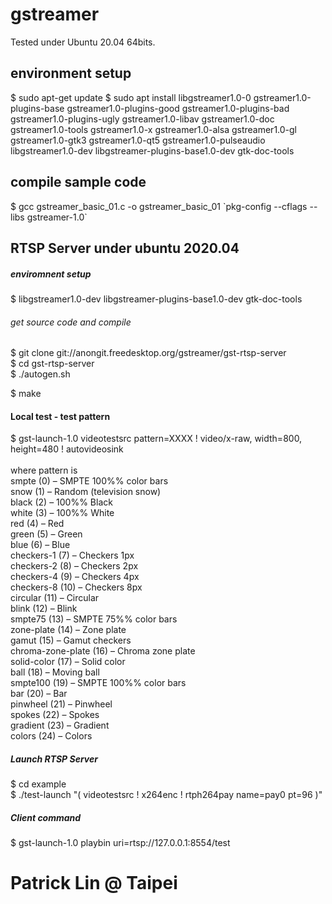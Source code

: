 # gstreamer

Tested under Ubuntu 20.04 64bits.

## environment setup

$ sudo apt-get update
$ sudo apt install libgstreamer1.0-0 gstreamer1.0-plugins-base gstreamer1.0-plugins-good gstreamer1.0-plugins-bad gstreamer1.0-plugins-ugly gstreamer1.0-libav gstreamer1.0-doc gstreamer1.0-tools gstreamer1.0-x gstreamer1.0-alsa gstreamer1.0-gl gstreamer1.0-gtk3 gstreamer1.0-qt5 gstreamer1.0-pulseaudio libgstreamer1.0-dev libgstreamer-plugins-base1.0-dev gtk-doc-tools

## compile sample code

$ gcc gstreamer_basic_01.c -o gstreamer_basic_01 \`pkg-config --cflags --libs gstreamer-1.0\`

## RTSP Server under ubuntu 2020.04

##### enviromnent setup

$ libgstreamer1.0-dev libgstreamer-plugins-base1.0-dev gtk-doc-tools

###### get source code and compile
$ git clone git://anongit.freedesktop.org/gstreamer/gst-rtsp-server <br>
$ cd gst-rtsp-server <br>
$ ./autogen.sh <br>

$ make <br>

#### Local test - test pattern
$ gst-launch-1.0 videotestsrc pattern=XXXX ! video/x-raw, width=800, height=480 ! autovideosink <br>
 <br>
where pattern is <br>
smpte (0) – SMPTE 100%% color bars <br>
snow (1) – Random (television snow) <br>
black (2) – 100%% Black <br>
white (3) – 100%% White <br>
red (4) – Red <br>
green (5) – Green <br>
blue (6) – Blue <br>
checkers-1 (7) – Checkers 1px <br>
checkers-2 (8) – Checkers 2px <br>
checkers-4 (9) – Checkers 4px <br>
checkers-8 (10) – Checkers 8px <br>
circular (11) – Circular <br>
blink (12) – Blink <br>
smpte75 (13) – SMPTE 75%% color bars <br>
zone-plate (14) – Zone plate <br>
gamut (15) – Gamut checkers <br>
chroma-zone-plate (16) – Chroma zone plate <br>
solid-color (17) – Solid color <br>
ball (18) – Moving ball <br>
smpte100 (19) – SMPTE 100%% color bars <br>
bar (20) – Bar <br>
pinwheel (21) – Pinwheel <br>
spokes (22) – Spokes <br>
gradient (23) – Gradient <br>
colors (24) – Colors <br>

##### Launch RTSP Server
$ cd example <br>
$ ./test-launch "( videotestsrc ! x264enc ! rtph264pay name=pay0 pt=96 )" <br>

##### Client command
$ gst-launch-1.0 playbin uri=rtsp://127.0.0.1:8554/test <br>

# Patrick Lin @ Taipei
